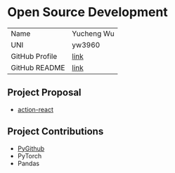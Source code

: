 # Open Source Development


|  |  | 
|:--|:--|
|Name|Yucheng Wu|
|UNI|yw3960|
| GitHub Profile | [link](https://github.com/yd-wu) |
| GitHub README | [link](https://github.com/yd-wu/yd-wu/blob/main/README.md) |


## Project Proposal
- [action-react](../projects/python/action-react.md)

## Project Contributions
- [PyGithub](../projects/python/pygithub.md)
- PyTorch
- Pandas
